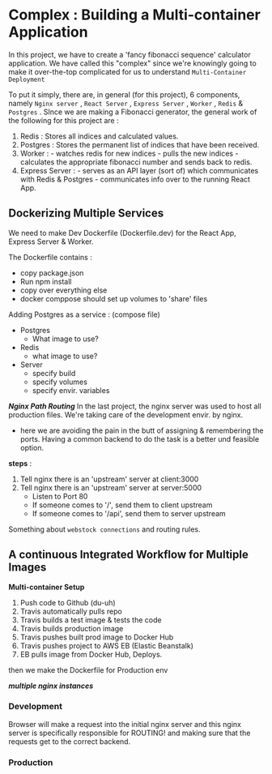 # Complex : Building a Multi-container Application

In this project, we have to create a 'fancy fibonacci sequence' calculator application. We have called this "complex" since we're knowingly going to make it over-the-top complicated for us to understand `Multi-Container Deployment` 

To put it simply, there are, in general (for this project), 6 components, namely `Nginx server` , `React Server` , `Express Server` , `Worker` , `Redis` & `Postgres` . 
SInce we are making a Fibonacci generator, the general work of the following for this project are : 
1. Redis : Stores all indices and calculated values.
2. Postgres : Stores the permanent list of indices that have been received.
3. Worker : - watches redis for new indices
            - pulls the new indices
            - calculates the appropriate fibonacci number and sends back to redis.
4. Express Server : - serves as an API layer (sort of) which communicates with Redis & Postgres 
                    - communicates info over to the running React App.
                    
                
## Dockerizing Multiple Services 
We need to make Dev Dockerfile (Dockerfile.dev) for the React App, Express Server & Worker.

The Dockerfile contains :
  - copy package.json
  - Run npm install
  - copy over everything else
  - docker comppose should set up volumes to 'share' files

Adding Postgres as a service : (compose file)
  - Postgres
    - What image to use?
  - Redis
    - what image to use?
  - Server
    - specify build
    - specify volumes
    - specify envir. variables

***Nginx Path Routing***
In the last project, the nginx server was used to host all production files. We're taking care of the development envir. by nginx.
- here we are avoiding the pain in the butt of assigning & remembering the ports. Having a common backend to do the task is a better und feasible option. 

****steps**** :
1. Tell nginx there is an 'upstream' server at client:3000
2. Tell nginx there is an 'upstream' server at server:5000
   - Listen to Port 80
   - If someone comes to '/', send them to client upstream
   - If someone comes to '/api', send them to server upstream
   
   
Something about `webstock connections` and routing rules. 

## A continuous Integrated Workflow for Multiple Images

**Multi-container Setup**
1. Push code to Github (du-uh)
2. Travis automatically pulls repo
3. Travis builds a test image & tests the code
4. Travis builds production image
5. Travis pushes built prod image to Docker Hub
6. Travis pushes project to AWS EB (Elastic Beanstalk)
7. EB pulls image from Docker Hub, Deploys.

then we make the Dockerfile for Production env

***multiple nginx instances***
### Development
Browser will make a request into the initial nginx server and this nginx server is specifically responsible for ROUTING! and making sure that the requests get to the correct backend.
### Production



   

   
